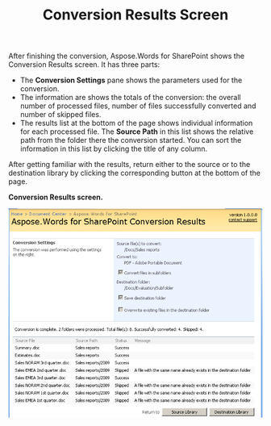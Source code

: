 ﻿---
title: Conversion Results Screen
second_title: Aspose.Words for SharePoint
articleTitle: Conversion Results Screen
linktitle: Conversion Results Screen
description: "How to interpret conversion results in the SharePoint UI using the Aspose.Words for SharePoint."
type: docs
weight: 30
url: /sharepoint/conversion-results-screen/
---

After finishing the conversion, Aspose.Words for SharePoint shows the Conversion Results screen. It has three parts:

- The **Conversion Settings** pane shows the parameters used for the conversion.
- The information are shows the totals of the conversion: the overall number of processed files, number of files successfully converted and number of skipped files.
- The results list at the bottom of the page shows individual information for each processed file. The **Source Path** in this list shows the relative path from the folder there the conversion started. You can sort the information in this list by clicking the title of any column.

After getting familiar with the results, return either to the source or to the destination library by clicking the corresponding button at the bottom of the page.

**Conversion Results screen.**

**![todo:image_alt_text](conversion-results-screen-1.png)**
